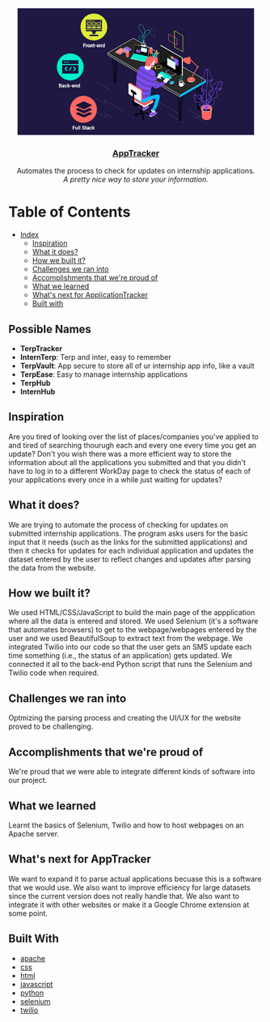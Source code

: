 
<div align="center">
	<a href=""> 
		<img height="250" src="https://github.com/lamula21/AppTracker/blob/main/Assets/mern.gif">
	</a>
		<h3 style="32px"><u>AppTracker</u></h3>
		<p align="center">
			Automates the process to check for updates on internship applications. <br>
			<i>A pretty nice way to store your information.</i>
		</p>
</div>

# Table of Contents
- [Index](#table-of-contents)
	- [Inspiration](#inspiration)
	- [What it does?](#what-it-does)
	- [How we built it?](#how-we-built-it)
	- [Challenges we ran into](#challenges-we-ran-into)
	- [Accomplishments that we're proud of](#accomplishments-that-were-proud-of)
	- [What we learned](#what-we-learned)
	- [What's next for ApplicationTracker](#whats-next-for-apptracker)
	- [Built with](#built-with)


## Possible Names

- **TerpTracker**
- **InternTerp**: Terp and inter, easy to remember
- **TerpVault**: App secure to store all of ur internship app info, like a vault
- **TerpEase**: Easy to manage internship applications
- **TerpHub**
- **InternHub**

## Inspiration

Are you tired of looking over the list of places/companies you've applied to and tired of searching thourugh each and every one every time you get an update? Don't you wish there was a more efficient way to store the information about all the applications you submitted and that you didn't have to log in to a different WorkDay page to check the status of each of your applications every once in a while just waiting for updates?

## What it does?

We are trying to automate the process of checking for updates on submitted internship applications. The program asks users for the basic input that it needs (such as the links for the submitted applications) and then it checks for updates for each individual application and updates the dataset entered by the user to reflect changes and updates after parsing the data from the website.

## How we built it?

We used HTML/CSS/JavaScript to build the main page of the appplication where all the data is entered and stored. We used Selenium (it's a software that automates browsers) to get to the webpage/webpages entered by the user and we used BeautifulSoup to extract text from the webpage. We integrated Twilio into our code so that the user gets an SMS update each time something (i.e., the status of an application) gets updated. We connected it all to the back-end Python script that runs the Selenium and Twilio code when required.

## Challenges we ran into

Optmizing the parsing process and creating the UI/UX for the website proved to be challenging.

## Accomplishments that we're proud of

We're proud that we were able to integrate different kinds of software into our project.

## What we learned

Learnt the basics of Selenium, Twilio and how to host webpages on an Apache server.

## What's next for AppTracker

We want to expand it to parse actual applications becuase this is a software that we would use. We also want to improve efficiency for large datasets since the current version does not really handle that. We also want to integrate it with other websites or make it a Google Chrome extension at some point.

## Built With
-   [apache](https://devpost.com/software/built-with/apache)
-   [css](https://devpost.com/software/built-with/css)
-   [html](https://devpost.com/software/built-with/html)
-   [javascript](https://devpost.com/software/built-with/javascript)
-   [python](https://devpost.com/software/built-with/python)
-   [selenium](https://devpost.com/software/built-with/selenium)
-   [twilio](https://devpost.com/software/built-with/twilio)

